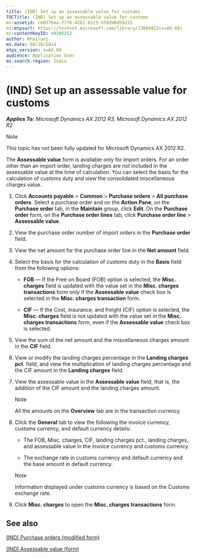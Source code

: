 ```yaml
---
title: (IND) Set up an assessable value for customs
TOCTitle: (IND) Set up an assessable value for customs
ms:assetid: ce0376ea-77f6-4282-b1c5-6f8d96d59215
ms:mtpsurl: https://technet.microsoft.com/library/JJ664923(v=AX.60)
ms:contentKeyID: 49386252
author: Khairunj
ms.date: 04/18/2014
mtps_version: v=AX.60
audience: Application User
ms.search.region: India
---
```


# (IND) Set up an assessable value for customs 


_**Applies To:** Microsoft Dynamics AX 2012 R3, Microsoft Dynamics AX 2012 R2_


> [!NOTE]
> <P>This topic has not been fully updated for Microsoft Dynamics AX 2012 R2.</P>



The **Assessable value** form is available only for import orders. For an order other than an import order, landing charges are not included in the assessable value at the time of calculation. You can select the basis for the calculation of customs duty and view the consolidated miscellaneous charges value.

1.  Click **Accounts payable** \> **Common** \> **Purchase orders** \> **All purchase orders**. Select a purchase order and on the **Action Pane**, on the **Purchase order** tab, in the **Maintain** group, click **Edit**. On the **Purchase order** form, on the **Purchase order lines** tab, click **Purchase order line** \> **Assessable value**.

2.  View the purchase order number of import orders in the **Purchase order** field.

3.  View the net amount for the purchase order line in the **Net amount** field.

4.  Select the basis for the calculation of customs duty in the **Basis** field from the following options:
    
      - **FOB** — If the Free on Board (FOB) option is selected, the **Misc. charges** field is updated with the value set in the **Misc. charges transactions** form only if the **Assessable value** check box is selected in the **Misc. charges transaction** form.
    
      - **CIF** — If the Cost, insurance, and freight (CIF) option is selected, the **Misc. charges** field is not updated with the value set in the **Misc. charges transactions** form, even if the **Assessable value** check box is selected.

5.  View the sum of the net amount and the miscellaneous charges amount in the **CIF** field.

6.  View or modify the landing charges percentage in the **Landing charges pct**. field, and view the multiplication of landing charges percentage and the CIF amount in the **Landing charges** field.

7.  View the assessable value in the **Assessable value** field, that is, the addition of the CIF amount and the landing charges amount.
    

    > [!NOTE]
    > <P>All the amounts on the <STRONG>Overview</STRONG> tab are in the transaction currency.</P>



8.  Click the **General** tab to view the following the invoice currency, customs currency, and default currency details:
    
      - The FOB, Misc. charges, CIF, landing charges pct., landing charges, and assessable value in the invoice currency and customs currency.
    
      - The exchange rate in customs currency and default currency and the base amount in default currency.
    

    > [!NOTE]
    > <P>Information displayed under customs currency is based on the Customs exchange rate.</P>



9.  Click **Misc. charges** to open the **Misc. charges transactions** form.

## See also

[(IND) Purchase orders (modified form)](https://technet.microsoft.com/library/jj664798\(v=ax.60\))

[(IND) Assessable value (form)](https://technet.microsoft.com/library/jj664952\(v=ax.60\))

  


